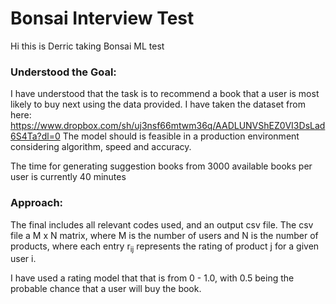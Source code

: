 # Bonsai Interview Test

Hi this is Derric taking Bonsai ML test

### Understood the Goal:
I have understood that the task is to recommend a book that a user is most likely to buy next using the data provided. I have taken the dataset from here: https://www.dropbox.com/sh/uj3nsf66mtwm36q/AADLUNVShEZ0VI3DsLad6S4Ta?dl=0
The model should is feasible in a production environment considering algorithm, speed and accuracy.

The time for generating suggestion books from 3000 available books per user is currently 40 minutes

### Approach:
The final includes all relevant codes used, and an output csv file. The csv file  a 
M x N matrix, where M is the number of users and N is the number of products, where each entry r<sub>ij</sub> 
represents the rating of product j for a given user i.

I have used a rating model that that is from 0 - 1.0, with 0.5 being the probable chance that a user will buy the book.

